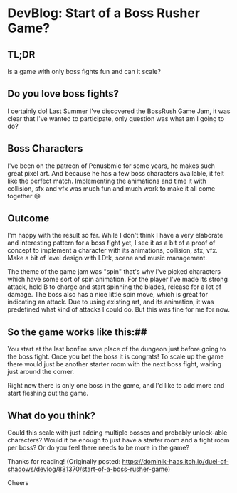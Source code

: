 # DevBlog: Start of a Boss Rusher Game?

## TL;DR
Is a game with only boss fights fun and can it scale?

## Do you love boss fights?
I certainly do! Last Summer I've discovered the BossRush Game Jam, it was clear that I've wanted to participate, only question was what am I going to do?

## Boss Characters
I've been on the patreon of Penusbmic for some years, he makes such great pixel art. And because he has a few boss characters available, it felt like the perfect match. Implementing the animations and time it with collision, sfx and vfx was much fun and much work to make it all come together 😄

## Outcome
I'm happy with the result so far. While I don't think I have a very elaborate and interesting pattern for a boss fight yet, I see it as a bit of a proof of concept to implement a character with its animations, collision, sfx, vfx. Make a bit of level design with LDtk, scene and music management.

The theme of the game jam was "spin" that's why I've picked characters which have some sort of spin animation. For the player I've made its strong attack, hold B to charge and start spinning the blades, release for a lot of damage. The boss also has a nice little spin move, which is great for indicating an attack. Due to using existing art, and its animation, it was predefined what kind of attacks I could do. But this was fine for me for now.

## So the game works like this:##
You start at the last bonfire save place of the dungeon just before going to the boss fight. Once you bet the boss it is congrats! To scale up the game there would just be another starter room with the next boss fight, waiting just around the corner.

Right now there is only one boss in the game, and I'd like to add more and start fleshing out the game.

## What do you think?
Could this scale with just adding multiple bosses and probably unlock-able characters?
Would it be enough to just have a starter room and a fight room per boss?
Or do you feel there needs to be more in the game?


Thanks for reading!
(Originally posted: <https://dominik-haas.itch.io/duel-of-shadows/devlog/881370/start-of-a-boss-rusher-game>)

Cheers
